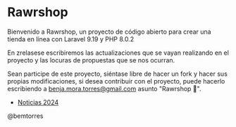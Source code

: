 # Rawrshop

Bienvenido a Rawrshop, un proyecto de código abierto para crear una tienda en línea con Laravel 9.19 y PHP 8.0.2

En zrelasese escribiremos las actualizaciones que se vayan realizando en el proyecto y las locuras de propuestas que se nos ocurran.


Sean participe de este proyecto, siéntase libre de hacer un fork y hacer sus propias modificaciones, si desea contribuir con el proyecto, puede hacerlo escribiendo a benja.mora.torres@gmail.com asunto "Rawrshop 🦖".


<!-- listado de hipervinculos a otros md que esta en la carpeta zrelases/2024/inidex.md -->
- [Noticias 2024](2024/index.md)


@bemtorres

